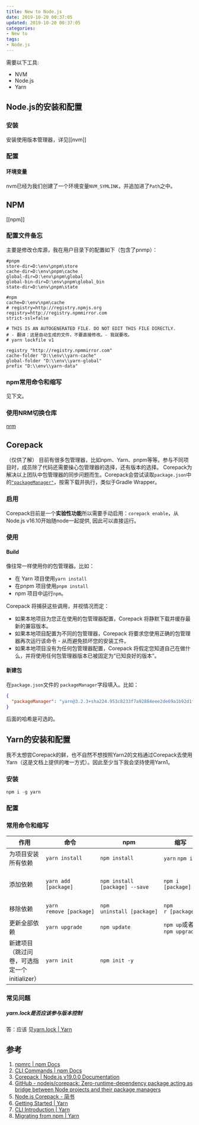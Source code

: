 ```yaml
---
title: New to Node.js
date: 2019-10-20 00:37:05
updated: 2019-10-20 00:37:05
categories:
- New to
tags:
- Node.js
---
```


需要以下工具:
- NVM
- Node.js
- Yarn

## Node.js的安装和配置

### 安装

安装使用版本管理器，详见[[nvm]]

### 配置

#### 环境变量

nvm已经为我们创建了一个环境变量`NVM_SYMLINK`，并追加进了`Path`之中。

## NPM

[[npm]]

### 配置文件备忘

主要是修改仓库源，我在用户目录下的配置如下（包含了pnmp）：
```npmrc
#pnpm
store-dir=D:\env\pnpm\store
cache-dir=D:\env\pnpm\cache
global-dir=D:\env\pnpm\global
global-bin-dir=D:\env\pnpm\global_bin
state-dir=D:\env\pnpm\state

#npm
cache=D:\env\npm\cache
# registry=http://registry.npmjs.org
registry=http://registry.npmmirror.com
strict-ssl=false
```

```.yarnrc
# THIS IS AN AUTOGENERATED FILE. DO NOT EDIT THIS FILE DIRECTLY.
# - 翻译：这是自动生成的文件，不要直接修改。- 我就要改。
# yarn lockfile v1

registry "http://registry.npmmirror.com"
cache-folder "D:\\env\\yarn-cache"
global-folder "D:\\env\\yarn-global"
prefix "D:\\env\\yarn-data"

```

### npm常用命令和缩写

见下文。

### 使用NRM切换仓库

[nrm](https://github.com/Pana/nrm)

## Corepack
（仅供了解）
目前有很多包管理器，比如npm、Yarn、pnpm等等。参与不同项目时，成员除了代码还需要操心包管理器的选择，还有版本的选择。
Corepack为解决以上团队中包管理器的同步问题而生。Corepack会尝试读取`package.json`中的[`"packageManager"`](https://nodejs.org/dist/latest/docs/api/packages.html#packagemanager)，按需下载并执行，类似于Gradle Wrapper。

### 启用
Corepack目前是一个**实验性功能**所以需要手动启用：`corepack enable`，从Node.js v16.10开始随node一起提供, 因此可以直接运行。

### 使用

#### Build

像往常一样使用你的包管理器。比如：
- 在 Yarn 项目使用`yarn install`
- 在pnpm 项目使用`pnpm install`
- npm 项目中运行`npm`。

Corepack 将捕获这些调用，并视情况而定：
- 如果本地项目为您正在使用的包管理器配置，Corepack 将静默下载并缓存最新的兼容版本。
- 如果本地项目配置为不同的包管理器，Corepack 将要求您使用正确的包管理器再次运行该命令 - 从而避免损坏您的安装工件。
- 如果本地项目没有为任何包管理器配置，Corepack 将假定您知道自己在做什么，并将使用任何包管理器版本已被固定为“已知良好的版本”。

#### 新建包

在`package.json`文件的 `packageManager`字段填入。比如：
```json
{
  "packageManager": "yarn@3.2.3+sha224.953c8233f7a92884eee2de69a1b92d1f2ec1655e66d08071ba9a02fa"
}
```
后面的哈希是可选的。


## Yarn的安装和配置

我不太想尝Corepack的鲜，也不自然不想按照Yarn2的文档通过Corepack去使用Yarn（这是文档上提供的唯一方式）。因此至少当下我会坚持使用Yarn1。

### 安装

```powershell
npm i -g yarn
```

### 配置



### 常用命令和缩写

| 作用                 | 命令                    | npm                            | 缩写                      | 文档                                                                                                                      |
| -------------------- | ----------------------- | ------------------------------ | ------------------------- | ------------------------------------------------------------------------------------------------------------------------- |
| 为项目安装所有依赖   | `yarn install`          | `npm install`                  | `yarn` `npm i`            | [yarn install](https://classic.yarnpkg.com/en/docs/cli/install)                                                           |
| 添加依赖             | `yarn add [package]`    | `npm install [package] --save` | `npm i [package]`         | [yarn add](https://classic.yarnpkg.com/en/docs/cli/add) [npm-install](https://docs.npmjs.com/cli/v8/commands/npm-install) |
| 移除依赖             | `yarn remove [package]` | `npm uninstall [package]`      | `npm r [package]`         | [npm-uninstall](https://docs.npmjs.com/cli/v8/commands/npm-uninstall)                                                     |
| 更新全部依赖         | `yarn upgrade `         | `npm update`                   | `npm up`或者`npm upgrade` | [npm-update](https://docs.npmjs.com/cli/v8/commands/npm-update)                                                           |
| 新建项目（跳过问卷，可选指定一个initializer） | `yarn init`             | `npm init -y`                  |                           | [npm-init  npm Docs](https://docs.npmjs.com/cli/v8/commands/npm-init)                                                     |


### 常见问题

##### yarn.lock是否应该参与版本控制

答：应该
见[yarn.lock | Yarn](https://classic.yarnpkg.com/lang/en/docs/yarn-lock/#toc-check-into-source-control)


## 参考
1. [npmrc | npm Docs](https://docs.npmjs.com/cli/v8/configuring-npm/npmrc)
2. [CLI Commands | npm Docs](https://docs.npmjs.com/cli/v8/commands)
3. [Corepack | Node.js v19.0.0 Documentation](https://nodejs.org/dist/latest/docs/api/corepack.html)
4. [GitHub - nodejs/corepack: Zero-runtime-dependency package acting as bridge between Node projects and their package managers](https://github.com/nodejs/corepack)
5. [Node.js Corepack - 简书](https://www.jianshu.com/p/c239ed5dedd6)
6. [Getting Started | Yarn](https://classic.yarnpkg.com/en/docs/getting-started)
7. [CLI Introduction | Yarn](https://classic.yarnpkg.com/en/docs/cli/)
8. [Migrating from npm | Yarn](https://classic.yarnpkg.com/en/docs/migrating-from-npm)





